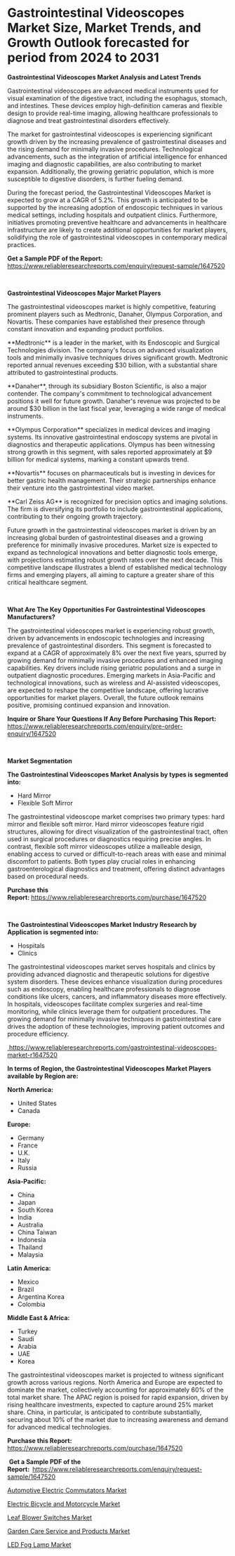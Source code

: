 <p><h1>Gastrointestinal Videoscopes Market Size, Market Trends, and Growth Outlook forecasted for period from 2024 to 2031</h1></p><p><strong>Gastrointestinal Videoscopes Market Analysis and Latest Trends</strong></p>
<p><p>Gastrointestinal videoscopes are advanced medical instruments used for visual examination of the digestive tract, including the esophagus, stomach, and intestines. These devices employ high-definition cameras and flexible design to provide real-time imaging, allowing healthcare professionals to diagnose and treat gastrointestinal disorders effectively. </p><p>The market for gastrointestinal videoscopes is experiencing significant growth driven by the increasing prevalence of gastrointestinal diseases and the rising demand for minimally invasive procedures. Technological advancements, such as the integration of artificial intelligence for enhanced imaging and diagnostic capabilities, are also contributing to market expansion. Additionally, the growing geriatric population, which is more susceptible to digestive disorders, is further fueling demand.</p><p>During the forecast period, the Gastrointestinal Videoscopes Market is expected to grow at a CAGR of 5.2%. This growth is anticipated to be supported by the increasing adoption of endoscopic techniques in various medical settings, including hospitals and outpatient clinics. Furthermore, initiatives promoting preventive healthcare and advancements in healthcare infrastructure are likely to create additional opportunities for market players, solidifying the role of gastrointestinal videoscopes in contemporary medical practices.</p></p>
<p><strong>Get a Sample PDF of the Report:&nbsp;</strong> <a href="https://www.reliableresearchreports.com/enquiry/request-sample/1647520?utm_campaign=16&utm_medium=2&utm_source=Github&utm_content=ia&utm_term=27102024&utm_id=gastrointestinal-videoscopes">https://www.reliableresearchreports.com/enquiry/request-sample/1647520</a></p>
<p>&nbsp;</p>
<p><strong>Gastrointestinal Videoscopes Major Market Players</strong></p>
<p><p>The gastrointestinal videoscopes market is highly competitive, featuring prominent players such as Medtronic, Danaher, Olympus Corporation, and Novartis. These companies have established their presence through constant innovation and expanding product portfolios.</p><p>**Medtronic** is a leader in the market, with its Endoscopic and Surgical Technologies division. The company's focus on advanced visualization tools and minimally invasive techniques drives significant growth. Medtronic reported annual revenues exceeding $30 billion, with a substantial share attributed to gastrointestinal products.</p><p>**Danaher**, through its subsidiary Boston Scientific, is also a major contender. The company's commitment to technological advancement positions it well for future growth. Danaher's revenue was projected to be around $30 billion in the last fiscal year, leveraging a wide range of medical instruments.</p><p>**Olympus Corporation** specializes in medical devices and imaging systems. Its innovative gastrointestinal endoscopy systems are pivotal in diagnostics and therapeutic applications. Olympus has been witnessing strong growth in this segment, with sales reported approximately at $9 billion for medical systems, marking a constant upwards trend.</p><p>**Novartis** focuses on pharmaceuticals but is investing in devices for better gastric health management. Their strategic partnerships enhance their venture into the gastrointestinal video market.</p><p>**Carl Zeiss AG** is recognized for precision optics and imaging solutions. The firm is diversifying its portfolio to include gastrointestinal applications, contributing to their ongoing growth trajectory.</p><p>Future growth in the gastrointestinal videoscopes market is driven by an increasing global burden of gastrointestinal diseases and a growing preference for minimally invasive procedures. Market size is expected to expand as technological innovations and better diagnostic tools emerge, with projections estimating robust growth rates over the next decade. This competitive landscape illustrates a blend of established medical technology firms and emerging players, all aiming to capture a greater share of this critical healthcare segment.</p></p>
<p>&nbsp;</p>
<p><strong>What Are The Key Opportunities For Gastrointestinal Videoscopes Manufacturers?</strong></p>
<p><p>The gastrointestinal videoscopes market is experiencing robust growth, driven by advancements in endoscopic technologies and increasing prevalence of gastrointestinal disorders. This segment is forecasted to expand at a CAGR of approximately 8% over the next five years, spurred by growing demand for minimally invasive procedures and enhanced imaging capabilities. Key drivers include rising geriatric populations and a surge in outpatient diagnostic procedures. Emerging markets in Asia-Pacific and technological innovations, such as wireless and AI-assisted videoscopes, are expected to reshape the competitive landscape, offering lucrative opportunities for market players. Overall, the future outlook remains positive, promising continued expansion and innovation.</p></p>
<p><strong>Inquire or Share Your Questions If Any Before Purchasing This Report:</strong> <a href="https://www.reliableresearchreports.com/enquiry/pre-order-enquiry/1647520?utm_campaign=16&utm_medium=2&utm_source=Github&utm_content=ia&utm_term=27102024&utm_id=gastrointestinal-videoscopes">https://www.reliableresearchreports.com/enquiry/pre-order-enquiry/1647520</a></p>
<p>&nbsp;</p>
<p><strong>Market Segmentation</strong></p>
<p><strong>The Gastrointestinal Videoscopes Market Analysis by types is segmented into:</strong></p>
<p><ul><li>Hard Mirror</li><li>Flexible Soft Mirror</li></ul></p>
<p><p>The gastrointestinal videoscope market comprises two primary types: hard mirror and flexible soft mirror. Hard mirror videoscopes feature rigid structures, allowing for direct visualization of the gastrointestinal tract, often used in surgical procedures or diagnostics requiring precise angles. In contrast, flexible soft mirror videoscopes utilize a malleable design, enabling access to curved or difficult-to-reach areas with ease and minimal discomfort to patients. Both types play crucial roles in enhancing gastroenterological diagnostics and treatment, offering distinct advantages based on procedural needs.</p></p>
<p><strong>Purchase this Report:&nbsp;</strong><a href="https://www.reliableresearchreports.com/purchase/1647520?utm_campaign=16&utm_medium=2&utm_source=Github&utm_content=ia&utm_term=27102024&utm_id=gastrointestinal-videoscopes">https://www.reliableresearchreports.com/purchase/1647520</a></p>
<p>&nbsp;</p>
<p><strong>The Gastrointestinal Videoscopes Market Industry Research by Application is segmented into:</strong></p>
<p><ul><li>Hospitals</li><li>Clinics</li></ul></p>
<p><p>The gastrointestinal videoscopes market serves hospitals and clinics by providing advanced diagnostic and therapeutic solutions for digestive system disorders. These devices enhance visualization during procedures such as endoscopy, enabling healthcare professionals to diagnose conditions like ulcers, cancers, and inflammatory diseases more effectively. In hospitals, videoscopes facilitate complex surgeries and real-time monitoring, while clinics leverage them for outpatient procedures. The growing demand for minimally invasive techniques in gastrointestinal care drives the adoption of these technologies, improving patient outcomes and procedure efficiency.</p></p>
<p><a href="https://www.reliableresearchreports.com/gastrointestinal-videoscopes-market-r1647520?utm_campaign=16&utm_medium=2&utm_source=Github&utm_content=ia&utm_term=27102024&utm_id=gastrointestinal-videoscopes">&nbsp;https://www.reliableresearchreports.com/gastrointestinal-videoscopes-market-r1647520</a></p>
<p><strong>In terms of Region, the Gastrointestinal Videoscopes Market Players available by Region are:</strong></p>
<p>
    <p> <strong> North America: </strong>
        <ul>
            <li>United States</li>
            <li>Canada</li>
        </ul>
        </p> 
    <p> <strong> Europe: </strong>
        <ul>
            <li>Germany</li>
            <li>France</li>
            <li>U.K.</li>
            <li>Italy</li>
            <li>Russia</li>
        </ul>
        </p> 
    <p> <strong> Asia-Pacific: </strong>
        <ul>
            <li>China</li>
            <li>Japan</li>
            <li>South Korea</li>
            <li>India</li>
            <li>Australia</li>
            <li>China Taiwan</li>
            <li>Indonesia</li>
            <li>Thailand</li>
            <li>Malaysia</li>
        </ul>
        </p> 
    <p> <strong> Latin America: </strong>
        <ul>
            <li>Mexico</li>
            <li>Brazil</li>
            <li>Argentina Korea</li>
            <li>Colombia</li>
        </ul>
        </p> 
    <p> <strong> Middle East & Africa: </strong>
        <ul>
            <li>Turkey</li>
            <li>Saudi</li>
            <li>Arabia</li>
            <li>UAE</li>
            <li>Korea</li>
        </ul>
    </p>
    </p>
<p><p>The gastrointestinal videoscopes market is projected to witness significant growth across various regions. North America and Europe are expected to dominate the market, collectively accounting for approximately 60% of the total market share. The APAC region is poised for rapid expansion, driven by rising healthcare investments, expected to capture around 25% market share. China, in particular, is anticipated to contribute substantially, securing about 10% of the market due to increasing awareness and demand for advanced medical technologies.</p></p>
<p><strong>Purchase this Report: </strong><a href="https://www.reliableresearchreports.com/purchase/1647520?utm_campaign=16&utm_medium=2&utm_source=Github&utm_content=ia&utm_term=27102024&utm_id=gastrointestinal-videoscopes">https://www.reliableresearchreports.com/purchase/1647520</a></p>
<p>&nbsp;<strong>Get a Sample PDF of the Report:&nbsp;&nbsp;</strong><a href="https://www.reliableresearchreports.com/enquiry/request-sample/1647520?utm_campaign=16&utm_medium=2&utm_source=Github&utm_content=ia&utm_term=27102024&utm_id=gastrointestinal-videoscopes">https://www.reliableresearchreports.com/enquiry/request-sample/1647520</a></p>
<p><strong></strong></p>
<p><p><a href="https://issuu.com/reportprime-2/docs/automotive-electric-commutators-mar_0b7c82d7c1b818?utm_campaign=16&utm_medium=2&utm_source=Github&utm_content=ia&utm_term=27102024&utm_id=gastrointestinal-videoscopes">Automotive Electric Commutators Market</a></p><p><a href="https://www.linkedin.com/pulse/electric-bicycle-motorcycle-momentum-charting-51-cagr-path-2024-2031-hbiof?utm_campaign=16&utm_medium=2&utm_source=Github&utm_content=ia&utm_term=27102024&utm_id=gastrointestinal-videoscopes">Electric Bicycle and Motorcycle Market</a></p><p><a href="https://issuu.com/reportprime-2/docs/leaf-blower-switches-market-size-20_3583ed8b417d2b?utm_campaign=16&utm_medium=2&utm_source=Github&utm_content=ia&utm_term=27102024&utm_id=gastrointestinal-videoscopes">Leaf Blower Switches Market</a></p><p><a href="https://github.com/boringzqthorperec/Market-Research-Report-List-1/blob/main/garden-care-service-and-products-market.md?utm_campaign=16&utm_medium=2&utm_source=Github&utm_content=ia&utm_term=27102024&utm_id=gastrointestinal-videoscopes">Garden Care Service and Products Market</a></p><p><a href="https://www.linkedin.com/pulse/led-fog-lamp-market-penetration-strategies-untapped-markets-ah1kf?utm_campaign=16&utm_medium=2&utm_source=Github&utm_content=ia&utm_term=27102024&utm_id=gastrointestinal-videoscopes">LED Fog Lamp Market</a></p></p>